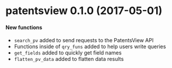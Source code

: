 # patentsview 0.1.0 (2017-05-01)

#### New functions

* `search_pv` added to send requests to the PatentsView API
* Functions inside of `qry_funs` added to help users write queries
* `get_fields` added to quickly get field names
* `flatten_pv_data` added to flatten data results
